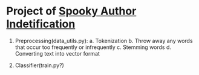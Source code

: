 # Project of [Spooky Author Indetification](https://www.kaggle.com/c/spooky-author-identification)

1. Preprocessing(data_utils.py):
  a. Tokenization
  b. Throw away any words that occur too frequently or infrequently
  c. Stemming words
  d. Converting text into vector format

2. Classifier(train.py?)
